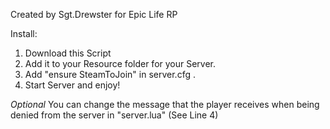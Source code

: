 Created by Sgt.Drewster for Epic Life RP

Install:
1. Download this Script
2. Add it to your Resource folder for your Server.
3. Add "ensure SteamToJoin" in server.cfg .
4. Start Server and enjoy!


*Optional*
You can change the message that the player receives when being denied from the server in "server.lua" (See Line 4)